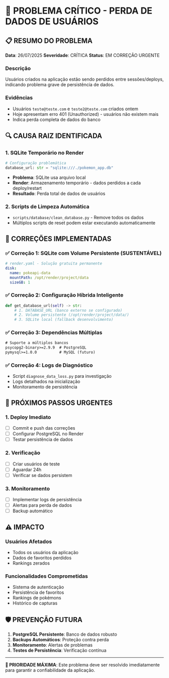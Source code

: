 # 🚨 PROBLEMA CRÍTICO - PERDA DE DADOS DE USUÁRIOS

## 📋 **RESUMO DO PROBLEMA**

**Data**: 26/07/2025
**Severidade**: CRÍTICA
**Status**: EM CORREÇÃO URGENTE

### **Descrição**
Usuários criados na aplicação estão sendo perdidos entre sessões/deploys, indicando problema grave de persistência de dados.

### **Evidências**
- Usuários `teste@teste.com` e `teste2@teste.com` criados ontem
- Hoje apresentam erro 401 (Unauthorized) - usuários não existem mais
- Indica perda completa de dados do banco

## 🔍 **CAUSA RAIZ IDENTIFICADA**

### **1. SQLite Temporário no Render**
```python
# Configuração problemática
database_url: str = "sqlite:///./pokemon_app.db"
```
- **Problema**: SQLite usa arquivo local
- **Render**: Armazenamento temporário - dados perdidos a cada deploy/restart
- **Resultado**: Perda total de dados de usuários

### **2. Scripts de Limpeza Automática**
- `scripts/database/clean_database.py` - Remove todos os dados
- Múltiplos scripts de reset podem estar executando automaticamente

## 🔧 **CORREÇÕES IMPLEMENTADAS**

### **✅ Correção 1: SQLite com Volume Persistente (SUSTENTÁVEL)**
```yaml
# render.yaml - Solução gratuita permanente
disk:
  name: pokeapi-data
  mountPath: /opt/render/project/data
  sizeGB: 1
```

### **✅ Correção 2: Configuração Híbrida Inteligente**
```python
def get_database_url(self) -> str:
    # 1. DATABASE_URL (banco externo se configurado)
    # 2. Volume persistente (/opt/render/project/data/)
    # 3. SQLite local (fallback desenvolvimento)
```

### **✅ Correção 3: Dependências Múltiplas**
```txt
# Suporte a múltiplos bancos
psycopg2-binary>=2.9.9  # PostgreSQL
pymysql>=1.0.0          # MySQL (futuro)
```

### **✅ Correção 4: Logs de Diagnóstico**
- Script `diagnose_data_loss.py` para investigação
- Logs detalhados na inicialização
- Monitoramento de persistência

## 🚀 **PRÓXIMOS PASSOS URGENTES**

### **1. Deploy Imediato**
- [ ] Commit e push das correções
- [ ] Configurar PostgreSQL no Render
- [ ] Testar persistência de dados

### **2. Verificação**
- [ ] Criar usuários de teste
- [ ] Aguardar 24h
- [ ] Verificar se dados persistem

### **3. Monitoramento**
- [ ] Implementar logs de persistência
- [ ] Alertas para perda de dados
- [ ] Backup automático

## ⚠️ **IMPACTO**

### **Usuários Afetados**
- Todos os usuários da aplicação
- Dados de favoritos perdidos
- Rankings zerados

### **Funcionalidades Comprometidas**
- Sistema de autenticação
- Persistência de favoritos
- Rankings de pokémons
- Histórico de capturas

## 🛡️ **PREVENÇÃO FUTURA**

1. **PostgreSQL Persistente**: Banco de dados robusto
2. **Backups Automáticos**: Proteção contra perda
3. **Monitoramento**: Alertas de problemas
4. **Testes de Persistência**: Verificação contínua

---

**🚨 PRIORIDADE MÁXIMA**: Este problema deve ser resolvido imediatamente para garantir a confiabilidade da aplicação.
